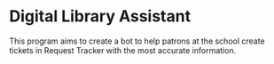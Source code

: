 # Digital Library Assistant 
This program aims to create a bot to help patrons at the school create tickets in Request Tracker with the most accurate information.




